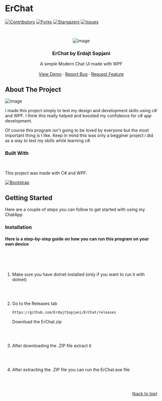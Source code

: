 # ErChat
<a name="readme-top"></a>


[![Contributors][contributors-shield]][contributors-url]
[![Forks][forks-shield]][forks-url]
[![Stargazers][stars-shield]][stars-url]
[![Issues][issues-shield]][issues-url]



<!-- PROJECT LOGO -->
<br />
<div align="center">
  
  ![image](https://github.com/ErdajtSopjani/ErChat/assets/120386306/a1317e24-1445-4f76-af9b-368b11c11a8f)


  <h3 align="center">ErChat by Erdajt Sopjani</h3>

  <p align="center">
    A simple Modern Chat UI made with WPF
    <br />
    <br />
    <a href="https://github.com/ErdajtSopjani/ErChat/releases">View Demo</a>
    ·
    <a href="https://github.com/ErdajtSopjani/ErChat/issues">Report Bug</a>
    ·
    <a href="https://github.com/ErdajtSopjani/ErChat/issues">Request Feature</a>
  </p>
</div>


<!-- ABOUT THE PROJECT -->
## About The Project

![image](https://github.com/ErdajtSopjani/ErChat/assets/120386306/51de8447-87f1-4661-a8ea-06b52c9337c7)



I made this project simply to test my design and development skills using c# and WPF.
I think this really helped and boosted my confidence for c# app development.


Of course this program isn't going to be loved by everyone but the most important thing is I like.
Keep in mind this was only a begginer project i did as a way to test my skills while learning c#.




### Built With
<br>

This project was made with C# and WPF.



[![Bootstrap][Bootstrap.com]][Bootstrap-url]





<!-- GETTING STARTED -->
## Getting Started

Here are a couple of steps you can follow to get started with using my ChatApp

### Installation

#### Here is a step-by-step guide on how you can run this program on your own device
<br>
<br>
<br>

1. Make sure you have dotnet installed (only if you want to run it with dotnet)
<br>
<br>


2. Go to the Releases tab
   ```sh
   https://github.com/ErdajtSopjani/ErChat/releases
   ```
   Download the ErChat.zip
<br>
<br>


3. After downloading the .ZIP file extract it
<br>
<br>

   
4. After extracting the .ZIP file you can run the ErChat.exe file
<br>
<br>


<p align="right">(<a href="#readme-top">back to top</a>)</p>



<!-- MARKDOWN LINKS & IMAGES -->
<!-- https://www.markdownguide.org/basic-syntax/#reference-style-links -->
[contributors-shield]: https://img.shields.io/github/contributors/ErdajtSopjani/ErChat?style=for-the-badge
[contributors-url]: https://github.com/ErdajtSopjani/ErChat/graphs/contributors
[forks-shield]: https://img.shields.io/github/forks/ErdajtSopjani/ErChat?style=for-the-badge
[forks-url]: https://github.com/ErdajtSopjani/ErChat/network/members
[stars-shield]: https://img.shields.io/github/stars/ErdajtSopjani/ErChat?style=for-the-badge
[stars-url]: https://github.com/ErdajtSopjani/ErChat/stargazers
[issues-shield]: https://img.shields.io/github/issues/ErdajtSopjani/ErChat?style=for-the-badge
[issues-url]: https://github.com/ErdajtSopjani/ErChat/issues
[Bootstrap.com]: https://img.shields.io/github/languages/top/ErdajtSopjani/ErChat?color=purple&style=for-the-badge
[Bootstrap-url]: https://dotnet.microsoft.com/en-us/download

